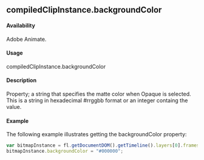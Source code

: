 ## compiledClipInstance.backgroundColor

#### Availability

Adobe Animate.

#### Usage

compiledClipInstance.backgroundColor

#### Description

Property; a string that specifies the matte color when Opaque is selected. This is a string in hexadecimal #rrggbb format or an integer containg the value.

#### Example

The following example illustrates getting the backgroundColor property:
```javascript
var bitmapInstance = fl.getDocumentDOM().getTimeline().layers[0].frames[0].elements[0];
bitmapInstance.backgroundColor = "#000000";
```